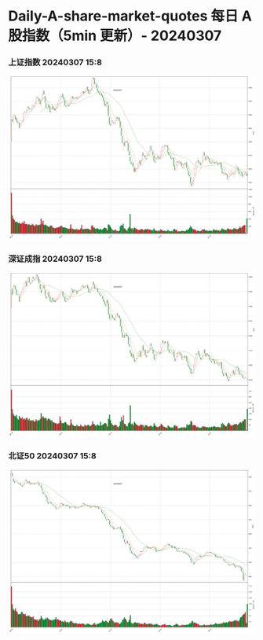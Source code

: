 
# Daily-A-share-market-quotes 每日 A 股指数（5min 更新）- 20240307

### 上证指数 20240307 15:8
![](./fig/2024/3/20240307-sh000001.png)

### 深证成指 20240307 15:8
![](./fig/2024/3/20240307-sz399001.png)

### 北证50 20240307 15:8
![](./fig/2024/3/20240307-bj899050.png)
